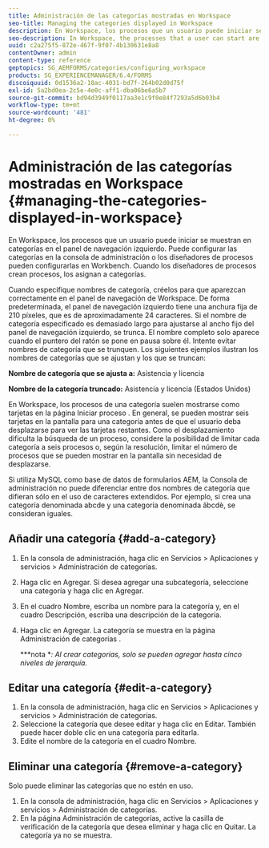 ```yaml
---
title: Administración de las categorías mostradas en Workspace
seo-title: Managing the categories displayed in Workspace
description: En Workspace, los procesos que un usuario puede iniciar se muestran en categorías en el panel de navegación izquierdo. Descubra cómo puede administrar estas categorías que se muestran en Workspace.
seo-description: In Workspace, the processes that a user can start are displayed in categories in the left navigation pane. Learn how you can manage these categories displayed in Workspace.
uuid: c2a275f5-872e-467f-9f07-4b130631e8a8
contentOwner: admin
content-type: reference
geptopics: SG_AEMFORMS/categories/configuring_workspace
products: SG_EXPERIENCEMANAGER/6.4/FORMS
discoiquuid: 0d1536a2-10ac-4031-bd7f-264b02d0d75f
exl-id: 5a2bd0ea-2c5e-4e0c-aff1-dba06be6a5b7
source-git-commit: bd94d3949f0117aa3e1c9f0e84f7293a5d6b03b4
workflow-type: tm+mt
source-wordcount: '481'
ht-degree: 0%

---
```


# Administración de las categorías mostradas en Workspace {#managing-the-categories-displayed-in-workspace}

En Workspace, los procesos que un usuario puede iniciar se muestran en categorías en el panel de navegación izquierdo. Puede configurar las categorías en la consola de administración o los diseñadores de procesos pueden configurarlas en Workbench. Cuando los diseñadores de procesos crean procesos, los asignan a categorías.

Cuando especifique nombres de categoría, créelos para que aparezcan correctamente en el panel de navegación de Workspace. De forma predeterminada, el panel de navegación izquierdo tiene una anchura fija de 210 píxeles, que es de aproximadamente 24 caracteres. Si el nombre de categoría especificado es demasiado largo para ajustarse al ancho fijo del panel de navegación izquierdo, se trunca. El nombre completo solo aparece cuando el puntero del ratón se pone en pausa sobre él. Intente evitar nombres de categoría que se trunquen. Los siguientes ejemplos ilustran los nombres de categorías que se ajustan y los que se truncan:

**Nombre de categoría que se ajusta a:** Asistencia y licencia

**Nombre de la categoría truncado:** Asistencia y licencia (Estados Unidos)

En Workspace, los procesos de una categoría suelen mostrarse como tarjetas en la página Iniciar proceso . En general, se pueden mostrar seis tarjetas en la pantalla para una categoría antes de que el usuario deba desplazarse para ver las tarjetas restantes. Como el desplazamiento dificulta la búsqueda de un proceso, considere la posibilidad de limitar cada categoría a seis procesos o, según la resolución, limitar el número de procesos que se pueden mostrar en la pantalla sin necesidad de desplazarse.

Si utiliza MySQL como base de datos de formularios AEM, la Consola de administración no puede diferenciar entre dos nombres de categoría que difieran sólo en el uso de caracteres extendidos. Por ejemplo, si crea una categoría denominada abcde y una categoría denominada âbcdè, se consideran iguales.

## Añadir una categoría {#add-a-category}

1. En la consola de administración, haga clic en Servicios > Aplicaciones y servicios > Administración de categorías.
1. Haga clic en Agregar. Si desea agregar una subcategoría, seleccione una categoría y haga clic en Agregar.
1. En el cuadro Nombre, escriba un nombre para la categoría y, en el cuadro Descripción, escriba una descripción de la categoría.
1. Haga clic en Agregar. La categoría se muestra en la página Administración de categorías .

   ***nota **: Al crear categorías, solo se pueden agregar hasta cinco niveles de jerarquía.*

## Editar una categoría {#edit-a-category}

1. En la consola de administración, haga clic en Servicios > Aplicaciones y servicios > Administración de categorías.
1. Seleccione la categoría que desee editar y haga clic en Editar. También puede hacer doble clic en una categoría para editarla.
1. Edite el nombre de la categoría en el cuadro Nombre.

## Eliminar una categoría {#remove-a-category}

Solo puede eliminar las categorías que no estén en uso.

1. En la consola de administración, haga clic en Servicios > Aplicaciones y servicios > Administración de categorías.
1. En la página Administración de categorías, active la casilla de verificación de la categoría que desea eliminar y haga clic en Quitar. La categoría ya no se muestra.
